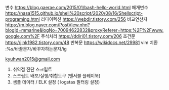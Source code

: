 
변수
https://blog.gaerae.com/2015/01/bash-hello-world.html
매개변수
https://nasa1515.github.io/shell%20script/2020/08/16/Shellscript-programing.html
리다이렉션
https://webdir.tistory.com/256
비교연산자
https://m.blog.naver.com/PostView.nhn?blogId=mmarine&logNo=70094622832&proxyReferer=https:%2F%2Fwww.google.com%2F
주석처리
https://ddiri01.tistory.com/206
조건문
https://jink1982.tistory.com/48
반복문
https://wikidocs.net/29981
vim 치환
:%s/바꿀문자/바꾸자하는문자/ig

kyuhwan2015@gmail.com

1. 취약점 진단 스크립트
2. 스크립트 배포/실행/취합도구 (앤서블 플레이북)
3. 샘플 데이터 / ELK 설정 ( logstas 필터링 설정)

